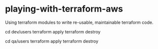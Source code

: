 # playing-with-terraform-aws

Using terraform modules
to write re-usable, maintainable terraform code.

cd dev/users
terraform apply
terraform destroy

cd qa/users
terraform apply
terraform destroy